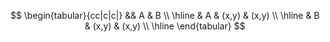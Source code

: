 $$
\begin{tabular}{cc|c|c|}
&& A & B \\
\hline
& A  & (x,y)    & (x,y) \\
\hline          
 & B  & (x,y) & (x,y) \\
\hline
\end{tabular}
$$
